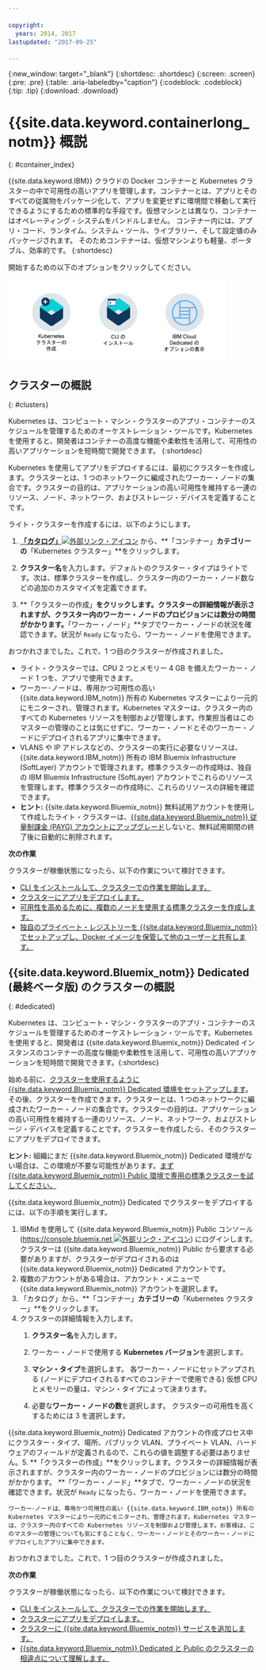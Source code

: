 ```yaml
---

copyright:
  years: 2014, 2017
lastupdated: "2017-09-25"

---
```


{:new_window: target="_blank"}
{:shortdesc: .shortdesc}
{:screen: .screen}
{:pre: .pre}
{:table: .aria-labeledby="caption"}
{:codeblock: .codeblock}
{:tip: .tip}
{:download: .download}


# {{site.data.keyword.containerlong_notm}} 概説
{: #container_index}

{{site.data.keyword.IBM}} クラウドの Docker コンテナーと Kubernetes クラスターの中で可用性の高いアプリを管理します。コンテナーとは、アプリとそのすべての従属物をパッケージ化して、アプリを変更せずに環境間で移動して実行できるようにするための標準的な手段です。仮想マシンとは異なり、コンテナーはオペレーティング・システムをバンドルしません。 コンテナー内には、アプリ・コード、ランタイム、システム・ツール、ライブラリー、そして設定値のみパッケージされます。
そのためコンテナーは、仮想マシンよりも軽量、ポータブル、効率的です。
{:shortdesc}

開始するための以下のオプションをクリックしてください。

<img usemap="#home_map" border="0" class="image" id="image_ztx_crb_f1b" src="images/cs_public_dedicated_options.png" width="440" alt="{{site.data.keyword.Bluemix_notm}} Public を使用すると、Kubernetes クラスターを作成したり、単一コンテナーやスケーラブル・コンテナー・グループをクラスターにマイグレーションしたりできます。{{site.data.keyword.Bluemix_notm}} Dedicated を使用する場合は、このアイコンをクリックしてオプションを表示できます。" style="width:440px;" />
<map name="home_map" id="home_map">
<area href="#clusters" alt="{{site.data.keyword.Bluemix_notm}} の Kubernetes クラスターの概説" title="{{site.data.keyword.Bluemix_notm}} の Kubernetes クラスターの概説" shape="rect" coords="-7, -8, 108, 211" />
<area href="cs_classic.html#cs_classic" alt="{{site.data.keyword.containershort_notm}} での単一コンテナーとスケーラブル・コンテナーの実行" title="{{site.data.keyword.containershort_notm}} での単一コンテナーとスケーラブル・コンテナーの実行" shape="rect" coords="155, -1, 289, 210" />
<area href="cs_ov.html#dedicated_environment" alt="{{site.data.keyword.Bluemix_notm}} Dedicated クラウド環境" title="{{site.data.keyword.Bluemix_notm}} クラウド環境" shape="rect" coords="326, -10, 448, 218" />
</map>


## クラスターの概説
{: #clusters}

Kubernetes は、コンピュート・マシン・クラスターのアプリ・コンテナーのスケジュールを管理するためのオーケストレーション・ツールです。Kubernetes を使用すると、開発者はコンテナーの高度な機能や柔軟性を活用して、可用性の高いアプリケーションを短時間で開発できます。
{:shortdesc}

Kubernetes を使用してアプリをデプロイするには、最初にクラスターを作成します。クラスターとは、1 つのネットワークに編成されたワーカー・ノードの集合です。クラスターの目的は、アプリケーションの高い可用性を維持する一連のリソース、ノード、ネットワーク、およびストレージ・デバイスを定義することです。

ライト・クラスターを作成するには、以下のようにします。

1.  [**「カタログ」**![外部リンク・アイコン](../icons/launch-glyph.svg "外部リンク・アイコン")](https://console.bluemix.net/catalog/?category=containers) から、**「コンテナー」**カテゴリーの**「Kubernetes クラスター」**をクリックします。

2.  **クラスター名**を入力します。デフォルトのクラスター・タイプはライトです。次は、標準クラスターを作成し、クラスター内のワーカー・ノード数などの追加のカスタマイズを定義できます。

3.  **「クラスターの作成」**をクリックします。クラスターの詳細情報が表示されますが、クラスター内のワーカー・ノードのプロビジョンには数分の時間がかかります。**「ワーカー・ノード」**タブでワーカー・ノードの状況を確認できます。状況が `Ready` になったら、ワーカー・ノードを使用できます。

おつかれさまでした。これで、1 つ目のクラスターが作成されました。


*   ライト・クラスターでは、CPU 2 つとメモリー 4 GB を備えたワーカー・ノード 1 つを、アプリで使用できます。
*   ワーカー･ノードは、専用かつ可用性の高い {{site.data.keyword.IBM_notm}} 所有の Kubernetes マスターにより一元的にモニターされ、管理されます。Kubernetes マスターは、クラスター内のすべての Kubernetes リソースを制御および管理します。作業担当者はこのマスターの管理のことは気にせずに、ワーカー・ノードとそのワーカー・ノードにデプロイされるアプリに集中できます。
*   VLANS や IP アドレスなどの、クラスターの実行に必要なリソースは、{{site.data.keyword.IBM_notm}} 所有の IBM Bluemix Infrastructure (SoftLayer) アカウントで管理されます。標準クラスターの作成時は、独自の IBM Bluemix Infrastructure (SoftLayer) アカウントでこれらのリソースを管理します。標準クラスターの作成時に、これらのリソースの詳細を確認できます。
*   **ヒント:** {{site.data.keyword.Bluemix_notm}} 無料試用アカウントを使用して作成したライト・クラスターは、[{{site.data.keyword.Bluemix_notm}} 従量制課金 (PAYG) アカウントにアップグレード](/docs/pricing/billable.html#upgradetopayg)しないと、無料試用期間の終了後に自動的に削除されます。


**次の作業**

クラスターが稼働状態になったら、以下の作業について検討できます。

* [CLI をインストールして、クラスターでの作業を開始します。](cs_cli_install.html#cs_cli_install)
* [クラスターにアプリをデプロイします。](cs_apps.html#cs_apps_cli)
* [可用性を高めるために、複数のノードを使用する標準クラスターを作成します。](cs_cluster.html#cs_cluster_ui)
* [独自のプライベート・レジストリーを {{site.data.keyword.Bluemix_notm}} でセットアップし、Docker イメージを保管して他のユーザーと共有します。](/docs/services/Registry/index.html)


## {{site.data.keyword.Bluemix_notm}} Dedicated (最終ベータ版) のクラスターの概説
{: #dedicated}

Kubernetes は、コンピュート・マシン・クラスターのアプリ・コンテナーのスケジュールを管理するためのオーケストレーション・ツールです。Kubernetes を使用すると、開発者は {{site.data.keyword.Bluemix_notm}} Dedicated インスタンスのコンテナーの高度な機能や柔軟性を活用して、可用性の高いアプリケーションを短時間で開発できます。{:shortdesc}

始める前に、[クラスターを使用するように {{site.data.keyword.Bluemix_notm}} Dedicated 環境をセットアップします](cs_ov.html#setup_dedicated)。その後、クラスターを作成できます。クラスターとは、1 つのネットワークに編成されたワーカー・ノードの集合です。クラスターの目的は、アプリケーションの高い可用性を維持する一連のリソース、ノード、ネットワーク、およびストレージ・デバイスを定義することです。クラスターを作成したら、そのクラスターにアプリをデプロイできます。

**ヒント:** 組織にまだ {{site.data.keyword.Bluemix_notm}} Dedicated 環境がない場合は、この環境が不要な可能性があります。[まず {{site.data.keyword.Bluemix_notm}} Public 環境で専用の標準クラスターを試してください。](cs_cluster.html#cs_cluster_ui)

{{site.data.keyword.Bluemix_notm}} Dedicated でクラスターをデプロイするには、以下の手順を実行します。

1.  IBMid を使用して {{site.data.keyword.Bluemix_notm}} Public コンソール ([https://console.bluemix.net ![外部リンク・アイコン](../icons/launch-glyph.svg "外部リンク・アイコン")](https://console.bluemix.net/catalog/?category=containers)) にログインします。クラスターは {{site.data.keyword.Bluemix_notm}} Public から要求する必要がありますが、クラスターがデプロイされるのは {{site.data.keyword.Bluemix_notm}} Dedicated アカウントです。
2.  複数のアカウントがある場合は、アカウント・メニューで {{site.data.keyword.Bluemix_notm}} アカウントを選択します。
3.  「カタログ」から、**「コンテナー」**カテゴリーの**「Kubernetes クラスター」**をクリックします。
4.  クラスターの詳細情報を入力します。
    1.  **クラスター名**を入力します。
    2.  ワーカー・ノードで使用する **Kubernetes バージョン**を選択します。
 
    3.  **マシン・タイプ**を選択します。
各ワーカー・ノードにセットアップされる (ノードにデプロイされるすべてのコンテナーで使用できる) 仮想 CPU とメモリーの量は、マシン・タイプによって決まります。

    4.  必要な**ワーカー・ノードの数**を選択します。
クラスターの可用性を高くするためには 3 を選択します。

{{site.data.keyword.Bluemix_notm}} Dedicated アカウントの作成プロセス中にクラスター・タイプ、場所、パブリック VLAN、プライベート VLAN、ハードウェアのフィールドが定義されるので、これらの値を調整する必要はありません。5.  **「クラスターの作成」**をクリックします。クラスターの詳細情報が表示されますが、クラスター内のワーカー・ノードのプロビジョンには数分の時間がかかります。
**「ワーカー・ノード」**タブで、ワーカー・ノードの状況を確認できます。状況が `Ready` になったら、ワーカー・ノードを使用できます。

    ワーカー･ノードは、専用かつ可用性の高い {{site.data.keyword.IBM_notm}} 所有の Kubernetes マスターにより一元的にモニターされ、管理されます。Kubernetes マスターは、クラスター内のすべての Kubernetes リソースを制御および管理します。お客様は、このマスターの管理についても気にすることなく、ワーカー・ノードとそのワーカー・ノードにデプロイしたアプリに集中できます。

おつかれさまでした。これで、1 つ目のクラスターが作成されました。



**次の作業**

クラスターが稼働状態になったら、以下の作業について検討できます。

* [CLI をインストールして、クラスターでの作業を開始します。](cs_cli_install.html#cs_cli_install)
* [クラスターにアプリをデプロイします。](cs_apps.html#cs_apps_cli)
* [クラスターに {{site.data.keyword.Bluemix_notm}} サービスを追加します。](cs_cluster.html#binding_dedicated)
* [{{site.data.keyword.Bluemix_notm}} Dedicated と Public のクラスターの相違点について理解します。](cs_ov.html#env_differences)
